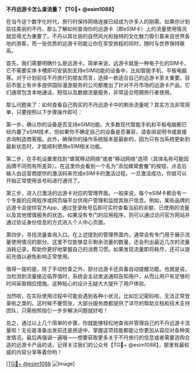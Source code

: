 **不丹远游卡怎么查流量？【TG💪+ @esim1088】**

在当今这个数字化时代，旅行时保持网络连接已经成为许多人的刚需。如果你计划前往美丽的不丹，那么了解如何查询你的远游卡（即eSIM卡）上的流量使用情况就显得尤为重要了。不丹以其壮丽的自然风光和独特的文化魅力吸引着来自世界各地的游客，而一张优质的远游卡则能让你在享受旅程的同时，随时与世界保持联系。

首先，我们需要明确什么是远游卡。简单来说，远游卡就是一种电子化的SIM卡，它不需要实体卡槽即可安装到支持eSIM功能的设备中，比如智能手机、平板电脑等。对于计划前往不丹旅行的朋友而言，选择一款适合自己的远游卡至关重要。目前市面上有许多提供国际漫游服务的公司都推出了针对不丹市场的远游卡产品，它们通常包含本地通话、短信以及数据流量服务，非常适合短期旅行者使用。

那么问题来了：如何查看自己购买的不丹远游卡中的剩余流量呢？其实方法非常简单，只要按照以下步骤操作即可：

第一步，确认你的设备是否支持eSIM功能。大多数现代智能手机和平板电脑都已经内置了eSIM技术，但如果你不确定自己的设备是否兼容，请查阅说明书或直接咨询制造商客服。此外，确保你的操作系统版本是最新的，因为只有当系统更新到最新状态时，才能顺利使用eSIM相关功能。

第二步，在手机设置里找到“蜂窝移动网络”或者“移动网络”选项（具体名称可能因品牌不同而有所差异）。在这里你会看到一个名为“添加蜂窝套餐”的按钮，点击后输入由运营商提供的激活码来完成eSIM卡的激活过程。一旦激活成功，你就可以开始正常使用该号码进行通讯了。

第三步，进入已激活的远游卡对应的管理界面。一般来说，每个eSIM卡都会有一个专属的应用程序或网页端平台供用户管理和监控其账户信息。例如，某些品牌的远游卡会提供官方App，通过登录账号后即可实时查看当前的余额、已使用的流量以及其他增值服务的状态。如果没有专门的应用程序，则可以通过访问官方网站并通过验证身份信息的方式进入个人中心页面。

第四步，寻找流量查询入口。在上述提到的管理界面内，通常会有专门用于展示流量使用情况的部分。这里不仅能够显示剩余流量的数量，还会列出最近几次的流量消耗记录，帮助你更好地掌握自己的消费习惯。如果发现流量即将耗尽，还可以提前充值以避免影响正常使用。

值得一提的是，除了手动检查之外，部分远游卡还具备自动提醒功能。也就是说，当检测到流量接近临界值时，系统会主动发送通知告知用户，从而让用户有足够的时间采取相应措施。这种贴心的设计无疑大大提升了用户体验。

当然啦，在实际使用过程中可能会遇到各种小状况，比如忘记密码啦、无法正常登录啦之类的。这时候不要慌张，大部分服务商都提供了详尽的帮助文档和技术支持团队，只需按照指引一步步解决问题就好啦！

总之，通过以上几个简单的步骤，你就能够轻松地查询并管理自己的不丹远游卡流量啦！无论是准备出发前还是旅途中，掌握这项技能都能让你更加从容应对各种突发情况。最后再强调一遍哦——想要获取更多关于不丹旅行的信息或者需要选购合适的远游卡产品的话，记得关注我们的公众号【TG💪+ @esim1088】，那里有最权威的内容分享等着你哟！

[[TG💪+ @esim1088](https://t.me/s/esim1088) ![Image](https://i.postimg.cc/4NQfJmqS/Snipaste-2025-05-13-00-14-12.png)]